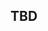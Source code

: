 <!--
.. title: Program
.. slug: program
.. date: 2022-03-02 16:11:07 UTC+01:00
.. tags:
.. category:
.. link:
.. description:
.. type: text
-->

## TBD
